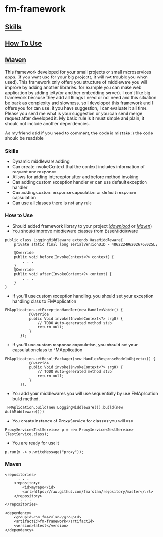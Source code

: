 # fm-framework

## [Skills](#skills)
## [How To Use](#how-to-use)
## [Maven](#maven)

This framework developed for your small projects or small microservices apps. (if you want use for your big projects, it will not trouble you when used). This framework only offers you structure of middleware you will improve by adding another libraries. for example you can make web application by adding jetty(or another embedding server). I don't like big framework because they add all things I need or not need and this situation be back as complexity and slowness. so I developed this framework and I offers you for can use. if you have suggestion, I can evaluate it all time. Please you send me what is your suggestion or you can send merge request after developed it. My basic rule is  it must simple and plain, it should not include another dependencies. 

As my friend said if you need to comment, the code is mistake :) the code should be readable

### Skills

* Dynamic middleware adding
* Can create InvokeContext that the context includes information of request and response
* Allows for adding interceptor after and before method invoking
* Can adding custom exception handler or can use default exception handler
* Can adding custom response capsulation or default response capsulation
* Can use all classes there is not any rule


### How to Use

- Should added framework library to your project ([*download*](https://github.com/fmarslan/fm-framework/raw/release/latest/fm-framework-latest.jar) or [*Maven*](#Maven))
- You should improve middleware classes from BaseMiddleware
~~~
public class LoggingMiddleware extends BaseMiddleware{
	private static final long serialVersionUID = 4862224962026765025L;
	
	@Override
	public void before(InvokeContext<?> context) {
		. . .		
	}	
	@Override
	public void after(InvokeContext<?> context) {
		. . .
	}
}
~~~
- If you'll use custom exception handling, you should set your exception handling class to FMApplication
 ~~~
FMApplication.setExceptionHandler(new Handle<Void>() {
			@Override
			public Void invoke(InvokeContext<?> arg0) {
				// TODO Auto-generated method stub
				return null;
			}
		});
~~~
- If you'll use custom response capsulation, you should set your capsulation class to FMApplication
 ~~~
FMApplication.setResultPackager(new Handle<ResponseModel<Object>>() {
			@Override
			public Void invoke(InvokeContext<?> arg0) {
				// TODO Auto-generated method stub
				return null;
			}
		});
~~~

- You  add your middlewares you will use sequentially  by use FMAplication build method.
~~~
 FMAplication.build(new LoggingMiddleware()).build(new AuthMiddleware()))
~~~
- You create instance of ProxyService for classes you will use
~~~
ProxyService<TestService> p = new ProxyService<TestService>(TestService.class);
~~~
- You are ready for use it
~~~
p.run(x -> x.writeMessage("proxy"));
~~~


### Maven

~~~
<repositories>
	  . . .	 
	<repository>
		<id>myrepo</id>
		<url>https://raw.github.com/fmarslan/repository/master</url>
	</repository>
	   . . .
</repositories>

<dependency>
	<groupId>com.fmarslan</groupId>
	<artifactId>fm-framework</artifactId>
	<version>latest</version>
</dependency>
~~~
